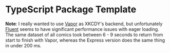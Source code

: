 # TypeScript Package Template

**Note**: I really wanted to use [Vapor](https://github.com/vapor/vapor/) as XKCDY's backend, but unfortunately [Fluent](https://github.com/vapor/fluent-kit) seems to have significant performance issues with eager loading. The same dataset of all comics took between 6 - 9 seconds to return from start to finish with Vapor, whereas the Express version does the same thing in under 200 ms.

